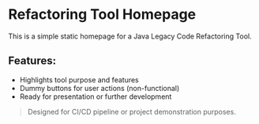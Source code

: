 
# Refactoring Tool Homepage

This is a simple static homepage for a Java Legacy Code Refactoring Tool.

## Features:
- Highlights tool purpose and features
- Dummy buttons for user actions (non-functional)
- Ready for presentation or further development

> Designed for CI/CD pipeline or project demonstration purposes.
